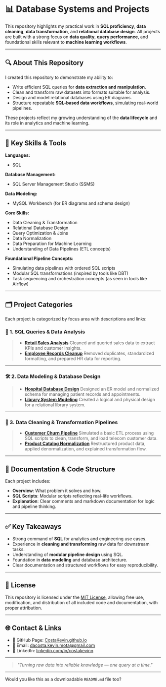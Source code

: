 # 📊 Database Systems and Projects

This repository highlights my practical work in **SQL proficiency**, **data cleaning**, **data transformation**, and **relational database design**. All projects are built with a strong focus on **data quality**, **query performance**, and foundational skills relevant to **machine learning workflows**.

---

## 🔍 About This Repository

I created this repository to demonstrate my ability to:

* Write efficient SQL queries for **data extraction and manipulation**.
* Clean and transform raw datasets into formats suitable for analysis.
* Design and model relational databases using ER diagrams.
* Structure repeatable **SQL-based data workflows**, simulating real-world pipelines.

These projects reflect my growing understanding of the **data lifecycle** and its role in analytics and machine learning.

---

## 💼 Key Skills & Tools

**Languages:**

* SQL

**Database Management:**

* SQL Server Management Studio (SSMS)

**Data Modeling:**

* MySQL Workbench (for ER diagrams and schema design)

**Core Skills:**

* Data Cleaning & Transformation
* Relational Database Design
* Query Optimization & Joins
* Data Normalization
* Data Preparation for Machine Learning
* Understanding of Data Pipelines (ETL concepts)

**Foundational Pipeline Concepts:**

* Simulating data pipelines with ordered SQL scripts
* Modular SQL transformations (inspired by tools like DBT)
* Task sequencing and orchestration concepts (as seen in tools like Airflow)

---

## 🗂️ Project Categories

Each project is categorized by focus area with descriptions and links:

### 📁 1. SQL Queries & Data Analysis

> * **[Retail Sales Analysis](link)**
>   Cleaned and queried sales data to extract KPIs and customer insights.
> * **[Employee Records Cleanup](link)**
>   Removed duplicates, standardized formatting, and prepared HR data for reporting.

---

### 🛠️ 2. Data Modeling & Database Design

> * **[Hospital Database Design](link)**
>   Designed an ER model and normalized schema for managing patient records and appointments.
> * **[Library System Modeling](link)**
>   Created a logical and physical design for a relational library system.

---

### 🔄 3. Data Cleaning & Transformation Pipelines

> * **[Customer Churn Pipeline](link)**
>   Simulated a basic ETL process using SQL scripts to clean, transform, and load telecom customer data.
> * **[Product Catalog Normalization](link)**
>   Restructured product data, applied denormalization, and explained transformation flow.

---

## 📘 Documentation & Code Structure

Each project includes:

* **Overview**: What problem it solves and how.
* **SQL Scripts**: Modular scripts reflecting real-life workflows.
* **Explanation**: Clear comments and markdown documentation for logic and pipeline thinking.

---

## ✅ Key Takeaways

* Strong command of **SQL** for analytics and engineering use cases.
* Experience in **cleaning and transforming** raw data for downstream tasks.
* Understanding of **modular pipeline design** using SQL.
* Foundation in **data modeling** and database architecture.
* Clear documentation and structured workflows for easy reproducibility.

---

## 📄 License

This repository is licensed under the [MIT License](LICENSE), allowing free use, modification, and distribution of all included code and documentation, with proper attribution.

---

## 🌐 Contact & Links

* 🔗 GitHub Page: [CostaKevin.github.io](https://CostaKevin.github.io)
* 📧 Email: [dacosta.kevin.mota@gmail.com](mailto:dacosta.kevin.mota@gmail.com)
* 💼 LinkedIn: [linkedin.com/in/costakevinn](https://linkedin.com/in/costakevinn)

---

> *"Turning raw data into reliable knowledge — one query at a time."*

---

Would you like this as a downloadable `README.md` file too?
